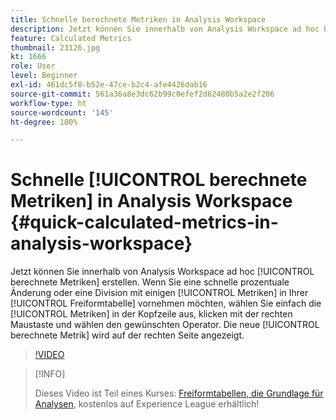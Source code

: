 ```yaml
---
title: Schnelle berechnete Metriken in Analysis Workspace
description: Jetzt können Sie innerhalb von Analysis Workspace ad hoc berechnete Metriken erstellen.  Wenn Sie schnell eine Änderung an einer Prozentzahl vornehmen oder eine Division mit einigen Metriken in Ihrer Freiformtabelle durchführen möchten, wählen Sie einfach die Metriken in der Kopfzeile aus, klicken mit der rechten Maustaste und wählen den gewünschten Operator.  Die neue berechnete Metrik wird auf der rechten Seite angezeigt.
feature: Calculated Metrics
thumbnail: 23126.jpg
kt: 1666
role: User
level: Beginner
exl-id: 461dc5f8-b52e-47ce-b2c4-afe4426dab16
source-git-commit: 561a36a8e3dc62b99c0efef2d62480b5a2e2f206
workflow-type: ht
source-wordcount: '145'
ht-degree: 100%

---
```


# Schnelle [!UICONTROL berechnete Metriken] in Analysis Workspace {#quick-calculated-metrics-in-analysis-workspace}

Jetzt können Sie innerhalb von Analysis Workspace ad hoc [!UICONTROL berechnete Metriken] erstellen.  Wenn Sie eine schnelle prozentuale Änderung oder eine Division mit einigen [!UICONTROL Metriken] in Ihrer [!UICONTROL Freiformtabelle] vornehmen möchten, wählen Sie einfach die [!UICONTROL Metriken] in der Kopfzeile aus, klicken mit der rechten Maustaste und wählen den gewünschten Operator.  Die neue [!UICONTROL berechnete Metrik] wird auf der rechten Seite angezeigt.

>[!VIDEO](https://video.tv.adobe.com/v/23126/?quality=12)

>[!INFO]
>
> Dieses Video ist Teil eines Kurses: [Freiformtabellen, die Grundlage für Analysen](https://experienceleague.adobe.com/?recommended=Analytics-U-1-2020.3), kostenlos auf Experience League erhältlich!
